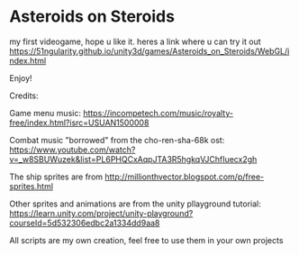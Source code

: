 # Asteroids on Steroids

my first videogame, hope u like it. heres a link where u can try it out
https://51ngularity.github.io/unity3d/games/Asteroids_on_Steroids/WebGL/index.html

Enjoy!


Credits:

Game menu music: https://incompetech.com/music/royalty-free/index.html?isrc=USUAN1500008

Combat music "borrowed" from the cho-ren-sha-68k ost: https://www.youtube.com/watch?v=_w8SBUWuzek&list=PL6PHQCxAqpJTA3R5hgkqVJChfIuecx2gh

The ship sprites are from http://millionthvector.blogspot.com/p/free-sprites.html

Other sprites and animations are from the unity pllayground tutorial: https://learn.unity.com/project/unity-playground?courseId=5d532306edbc2a1334dd9aa8

All scripts are my own creation, feel free to use them in your own projects

